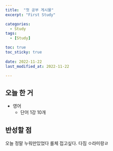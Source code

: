 ```yaml
---
title:  "첫 공부 게시물" 
excerpt: "First Study"

categories:
  - Study
tags:
  - [Study]

toc: true
toc_sticky: true
 
date: 2022-11-22
last_modified_at: 2022-11-22

---
```



## 오늘 한 거
- 영어
  - 단어 1강 10개


## 반성할 점
오늘 정말 누워만있었다 롤체 접고싶다. 다짐 ㅇ라미랑ㄹ